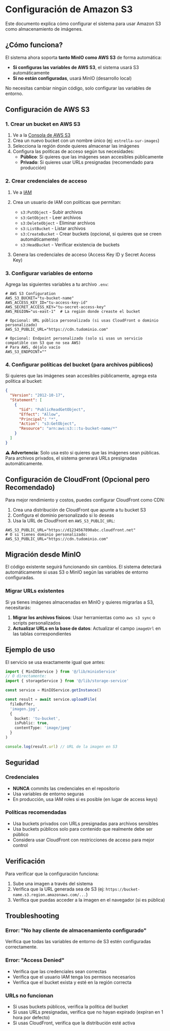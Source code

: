 # Configuración de Amazon S3

Este documento explica cómo configurar el sistema para usar Amazon S3 como almacenamiento de imágenes.

## ¿Cómo funciona?

El sistema ahora soporta **tanto MinIO como AWS S3** de forma automática:

- **Si configuras las variables de AWS S3**, el sistema usará S3 automáticamente
- **Si no están configuradas**, usará MinIO (desarrollo local)

No necesitas cambiar ningún código, solo configurar las variables de entorno.

## Configuración de AWS S3

### 1. Crear un bucket en AWS S3

1. Ve a la [Consola de AWS S3](https://s3.console.aws.amazon.com/)
2. Crea un nuevo bucket con un nombre único (ej: `estrella-sur-images`)
3. Selecciona la región donde quieres almacenar las imágenes
4. Configura las políticas de acceso según tus necesidades:
   - **Público**: Si quieres que las imágenes sean accesibles públicamente
   - **Privado**: Si quieres usar URLs presignadas (recomendado para producción)

### 2. Crear credenciales de acceso

1. Ve a [IAM](https://console.aws.amazon.com/iam/)
2. Crea un usuario de IAM con políticas que permitan:
   - `s3:PutObject` - Subir archivos
   - `s3:GetObject` - Leer archivos
   - `s3:DeleteObject` - Eliminar archivos
   - `s3:ListBucket` - Listar archivos
   - `s3:CreateBucket` - Crear buckets (opcional, si quieres que se creen automáticamente)
   - `s3:HeadBucket` - Verificar existencia de buckets

3. Genera las credenciales de acceso (Access Key ID y Secret Access Key)

### 3. Configurar variables de entorno

Agrega las siguientes variables a tu archivo `.env`:

```env
# AWS S3 Configuration
AWS_S3_BUCKET="tu-bucket-name"
AWS_ACCESS_KEY_ID="tu-access-key-id"
AWS_SECRET_ACCESS_KEY="tu-secret-access-key"
AWS_REGION="us-east-1"  # La región donde creaste el bucket

# Opcional: URL pública personalizada (si usas CloudFront o dominio personalizado)
AWS_S3_PUBLIC_URL="https://cdn.tudominio.com"

# Opcional: Endpoint personalizado (solo si usas un servicio compatible con S3 que no sea AWS)
# Para AWS, déjalo vacío
AWS_S3_ENDPOINT=""
```

### 4. Configurar políticas del bucket (para archivos públicos)

Si quieres que las imágenes sean accesibles públicamente, agrega esta política al bucket:

```json
{
  "Version": "2012-10-17",
  "Statement": [
    {
      "Sid": "PublicReadGetObject",
      "Effect": "Allow",
      "Principal": "*",
      "Action": "s3:GetObject",
      "Resource": "arn:aws:s3:::tu-bucket-name/*"
    }
  ]
}
```

**⚠️ Advertencia**: Solo usa esto si quieres que las imágenes sean públicas. Para archivos privados, el sistema generará URLs presignadas automáticamente.

## Configuración de CloudFront (Opcional pero Recomendado)

Para mejor rendimiento y costos, puedes configurar CloudFront como CDN:

1. Crea una distribución de CloudFront que apunte a tu bucket S3
2. Configura el dominio personalizado si lo deseas
3. Usa la URL de CloudFront en `AWS_S3_PUBLIC_URL`:

```env
AWS_S3_PUBLIC_URL="https://d1234567890abc.cloudfront.net"
# O si tienes dominio personalizado:
AWS_S3_PUBLIC_URL="https://cdn.tudominio.com"
```

## Migración desde MinIO

El código existente seguirá funcionando sin cambios. El sistema detectará automáticamente si usas S3 o MinIO según las variables de entorno configuradas.

### Migrar URLs existentes

Si ya tienes imágenes almacenadas en MinIO y quieres migrarlas a S3, necesitarás:

1. **Migrar los archivos físicos**: Usar herramientas como `aws s3 sync` o scripts personalizados
2. **Actualizar URLs en la base de datos**: Actualizar el campo `imageUrl` en las tablas correspondientes

## Ejemplo de uso

El servicio se usa exactamente igual que antes:

```typescript
import { MinIOService } from '@/lib/minioService'
// O directamente:
import { storageService } from '@/lib/storage-service'

const service = MinIOService.getInstance()

const result = await service.uploadFile(
  fileBuffer,
  'imagen.jpg',
  {
    bucket: 'tu-bucket',
    isPublic: true,
    contentType: 'image/jpeg'
  }
)

console.log(result.url) // URL de la imagen en S3
```

## Seguridad

### Credenciales

- **NUNCA** commits las credenciales en el repositorio
- Usa variables de entorno seguras
- En producción, usa IAM roles si es posible (en lugar de access keys)

### Políticas recomendadas

- Usa buckets privados con URLs presignadas para archivos sensibles
- Usa buckets públicos solo para contenido que realmente debe ser público
- Considera usar CloudFront con restricciones de acceso para mejor control

## Verificación

Para verificar que la configuración funciona:

1. Sube una imagen a través del sistema
2. Verifica que la URL generada sea de S3 (ej: `https://bucket-name.s3.region.amazonaws.com/...`)
3. Verifica que puedas acceder a la imagen en el navegador (si es pública)

## Troubleshooting

### Error: "No hay cliente de almacenamiento configurado"

Verifica que todas las variables de entorno de S3 estén configuradas correctamente.

### Error: "Access Denied"

- Verifica que las credenciales sean correctas
- Verifica que el usuario IAM tenga los permisos necesarios
- Verifica que el bucket exista y esté en la región correcta

### URLs no funcionan

- Si usas buckets públicos, verifica la política del bucket
- Si usas URLs presignadas, verifica que no hayan expirado (expiran en 1 hora por defecto)
- Si usas CloudFront, verifica que la distribución esté activa

